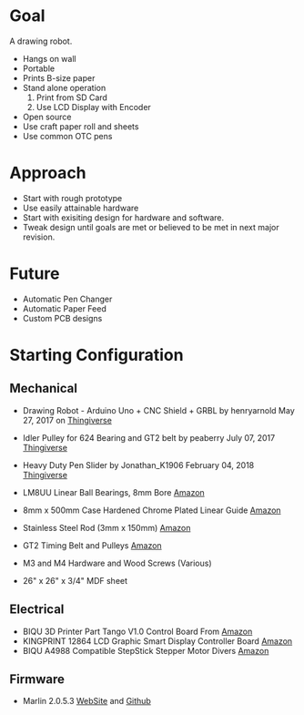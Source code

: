 # Goal
A drawing robot.
- Hangs on wall
- Portable
- Prints B-size paper
- Stand alone operation
    1. Print from SD Card
    2. Use LCD Display with Encoder   
- Open source
- Use craft paper roll and sheets
- Use common OTC pens

# Approach
- Start with rough prototype
- Use easily attainable hardware
- Start with exisiting design for hardware and software.
- Tweak design until goals are met or believed to be met in next major revision.

# Future
- Automatic Pen Changer
- Automatic Paper Feed
- Custom PCB designs

# Starting Configuration
## Mechanical
- Drawing Robot - Arduino Uno + CNC Shield + GRBL
by henryarnold May 27, 2017 on [Thingiverse](https://www.thingiverse.com/thing:2349232 "Mechanical starting point")

- Idler Pulley for 624 Bearing and GT2 belt
by peaberry July 07, 2017 [Thingiverse](https://www.thingiverse.com/thing:2424284)
- Heavy Duty Pen Slider
by Jonathan_K1906 February 04, 2018 [Thingiverse](https://www.thingiverse.com/thing:2782375)
- LM8UU Linear Ball Bearings, 8mm Bore [Amazon](https://www.amazon.com/gp/product/B087WPGQ8T/ref=ppx_yo_dt_b_search_asin_title?ie=UTF8&psc=1)
- 8mm x 500mm Case Hardened Chrome Plated Linear Guide  [Amazon](https://www.amazon.com/gp/product/B07DPFH7HL/ref=ppx_yo_dt_b_search_asin_title?ie=UTF8&psc=1)
- Stainless Steel Rod (3mm x 150mm) [Amazon](https://www.amazon.com/gp/product/B07KJYRM1R/ref=ppx_yo_dt_b_search_asin_title?ie=UTF8&psc=1)
- GT2 Timing Belt and Pulleys [Amazon](https://www.amazon.com/Zeelo-Timing-Pulley-Meters-Printer/dp/B07XG9JN5B/ref=sr_1_21?crid=2P1K7AVC3IFKN&dchild=1&keywords=gt2+timing+belt&qid=1595008587&sprefix=gt2%2Caps%2C185&sr=8-21)
- M3 and M4 Hardware and Wood Screws (Various)
- 26" x 26" x 3/4" MDF sheet


## Electrical
- BIQU 3D Printer Part Tango V1.0 Control Board From [Amazon](https://www.amazon.com/gp/product/B07CT9VMSV/ref=ppx_yo_dt_b_search_asin_title?ie=UTF8&psc=1 "Controller Board") 
- KINGPRINT 12864 LCD Graphic Smart Display Controller Board [Amazon](https://www.amazon.com/gp/product/B076WQQX5K/ref=ppx_yo_dt_b_search_asin_title?ie=UTF8&psc=1 "")
- BIQU A4988 Compatible StepStick Stepper Motor Divers [Amazon](https://www.amazon.com/gp/product/B076WQQX5K/ref=ppx_yo_dt_b_search_asin_title?ie=UTF8&psc=1)

## Firmware
- Marlin 2.0.5.3 [WebSite](https://marlinfw.org/) and [Github](https://github.com/MarlinFirmware/Marlin)
